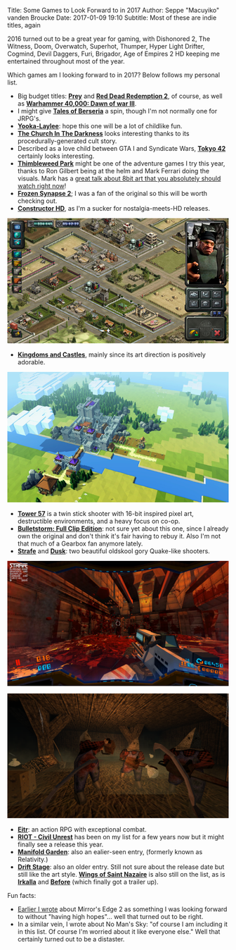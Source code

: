 Title: Some Games to Look Forward to in 2017
Author: Seppe "Macuyiko" vanden Broucke
Date: 2017-01-09 19:10
Subtitle: Most of these are indie titles, again

2016 turned out to be a great year for gaming, with Dishonored 2, The Witness, Doom, Overwatch, Superhot, Thumper, Hyper Light Drifter, Cogmind, Devil Daggers, Furi, Brigador, Age of Empires 2 HD keeping me entertained throughout most of the year. 

Which games am I looking forward to in 2017? Below follows my personal list.

* Big budget titles: [**Prey**](https://prey.bethesda.net/) and [**Red Dead Redemption 2**](https://www.rockstargames.com/reddeadredemption2/), of course, as well as [**Warhammer 40,000: Dawn of war III**](https://www.dawnofwar.com/).
* I might give [**Tales of Berseria**](http://store.steampowered.com/app/429660/) a spin, though I'm not normally one for JRPG's.
* [**Yooka-Laylee**](http://www.playtonicgames.com/games/yooka-laylee/): hope this one will be a lot of childlike fun.
* [**The Church In The Darkness**](http://www.paranoidproductions.com/church/) looks interesting thanks to its procedurally-generated cult story.
* Described as a love child between GTA I and Syndicate Wars, [**Tokyo 42**](http://www.tokyo42.com/) certainly looks interesting.
* [**Thimbleweed Park**](https://blog.thimbleweedpark.com/) might be one of the adventure games I try this year, thanks to Ron Gilbert being at the helm and Mark Ferrari doing the visuals. Mark has a [great talk about 8bit art that you absolutely should watch right now](https://www.youtube.com/watch?v=bRwHpU_kcPE)!
* [**Frozen Synapse 2**](http://www.frozensynapse2.com/); I was a fan of the original so this will be worth checking out.
* [**Constructor HD**](http://www.system3.com/games/constructor-hd/), as I'm a sucker for nostalgia-meets-HD releases.

![Constructor HD](/images/2017/ConstructorHD.jpg)

* [**Kingdoms and Castles**](https://www.fig.co/campaigns/kingdoms-and-castles?media_id=382#updates), mainly since its art direction is positively adorable.

![Kingdoms and Castles](/images/2017/Kingdoms-and-Castles.jpg)

* [**Tower 57**](https://www.kickstarter.com/projects/514621648/tower-57) is a twin stick shooter with 16-bit inspired pixel art, destructible environments, and a heavy focus on co-op.
* [**Bulletstorm: Full Clip Edition**](http://store.steampowered.com/app/501590/): not sure yet about this one, since I already own the original and don't think it's fair having to rebuy it. Also I'm not that much of a Gearbox fan anymore lately.
* [**Strafe**](http://store.steampowered.com/app/442780/) and [**Dusk**](http://store.steampowered.com/app/519860/): two beautiful oldskool gory Quake-like shooters.

![Strafe](/images/2017/STRAFE.png)

![Dusk](/images/2017/dusk.png)

* [**Eitr**](http://store.steampowered.com/app/350050/): an action RPG with exceptional combat.
* [**RIOT - Civil Unrest**](http://store.steampowered.com/app/342310/) has been on my list for a few years now but it might finally see a release this year.
* [**Manifold Garden**](http://manifold.garden/): also an ealier-seen entry, (formerly known as Relativity.)
* [**Drift Stage**](http://www.driftstagegame.com/): also an older entry. Still not sure about the release date but still like the art style. [**Wings of Saint Nazaire**](http://www.wingsofstnazaire.com/) is also still on the list, as is [**Irkalla**](http://www.irkallagame.com/mockups.html) and [**Before**](http://www.beforegame.net/) (which finally got a trailer up).

Fun facts:

* [Earlier I wrote](/post/2015/some-games-to-look-forward-to-in-2015.html) about Mirror's Edge 2 as something I was looking forward to without "having high hopes"... well that turned out to be right.
* In a similar vein, I wrote about No Man's Sky: "of course I am including it in this list. Of course I'm worried about it like everyone else." Well that certainly turned out to be a distaster.



